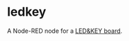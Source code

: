 # ledkey

A Node-RED node for a [LED&KEY board](https://blog.3d-logic.com/2015/01/10/using-a-tm1638-based-board-with-arduino/).

